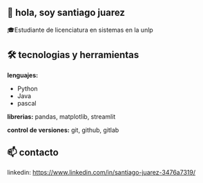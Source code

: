 ## 👋 hola, soy santiago juarez

🎓Estudiante de licenciatura en sistemas en la unlp

## 🛠 tecnologias y herramientas

**lenguajes:** 
- Python
- Java
- pascal

**librerias:** pandas, matplotlib, streamlit

**control de versiones:** git, github, gitlab

## 📫 contacto

linkedin: https://www.linkedin.com/in/santiago-juarez-3476a7319/

